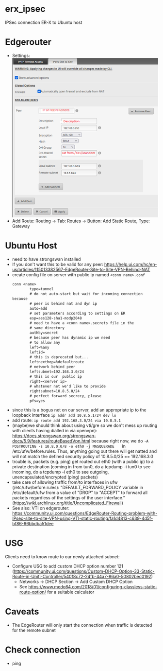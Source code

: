 # erx_ipsec
IPSec connection ER-X to Ubuntu host

# Edgerouter
- Settings:  
![Settings EdgeRouter](https://github.com/l33tn00b/erx_ipsec/blob/main/settings_er.png)
- Add Route: Routing -> Tab: Routes -> Button: Add Static Route, Type: Gateway

# Ubuntu Host
- need to have strongswan installed
- If you don't want this to be valid for any peer: https://help.ui.com/hc/en-us/articles/115013382567-EdgeRouter-Site-to-Site-VPN-Behind-NAT
- create config file on server with public ip named `<conn name>.conf`
  ```
  conn <name>
          type=tunnel
          # do not auto-start but wait for incoming connection because
          # peer is behind nat and dyn ip
          auto=add
          # set parameters according to settings on ER
          esp=aes128-sha1-modp2048
          # need to have a <conn name>.secrets file in the
          # same directory
          authby=secret
          # because peer has dynamic ip we need
          # to allow any
          left=%any
          leftid=
          # this is deprecated but...
          leftnexthop=%defaultroute
          # network behind peer
          leftsubnet=192.168.3.0/24
          # this is our  public ip
          right=<server ip>
          # whatever net we'd like to provide
          rightsubnet=10.8.5.0/24
          # perfect forward secrecy, please
          pfs=yes        
  ```
- since this is a bogus net on our server, add an appropriate ip to the loopback interface
  `ip addr add 10.8.5.1/24 dev lo `
- add route: `ip route add 192.168.3.0/24 via 10.8.5.1`
- (maybe)we should think about using vti/gre so we don't mess up routing with clients having dialled in via openvpn): https://docs.strongswan.org/strongswan-docs/5.9/features/routeBasedVpn.html because right now, we do `-A POSTROUTING -s 10.8.0.0/8 -o eth0 -j MASQUERADE   ` in /etc/ufw/before.rules. Thus, anything going out there will get natted and will not match the defined security policy of 10.8.5.0/25 == 192.168.3.0
- trouble is, packets (e.g. ping) get routed out eth0 (with a public ip) to a private destination (coming in from tun0, do a tcpdump -i tun0 to see incoming, do a tcpdump -i eth0 to see outgoing, unencapsulated/encrypted (ping) packets)
- take care of allowing traffic from/to interfaces in ufw (/etc/ufw/before.rules): "DEFAULT_FORWARD_POLICY variable in /etc/default/ufw from a value of "DROP" to "ACCEPT" to forward all packets regardless of the settings of the user interface." (https://wiki.archlinux.org/title/Uncomplicated_Firewall)
- See also: VTI on edgerouter: https://community.ui.com/questions/EdgeRouter-Routing-problem-with-IPsec-site-to-site-VPN-using-VTI-static-routing/fa1d4813-c639-4d5f-bf86-66bbdba51dee

# USG
Clients need to know route to our newly attached subnet:
- Configure USG to add custom DHCP option number 121 (https://community.ui.com/questions/Custom-DHCP-Option-33-Static-Route-in-Unifi-Controller/540f8c72-24fb-44a7-86a0-50802bec0192)
  - Networks -> DHCP Section -> Add Custom DHCP Option
  - See https://www.medo64.com/2018/01/configuring-classless-static-route-option/ for a suitable calculator

# Caveats
- The EdgeRouter will only start the connection when traffic is detected for the remote subnet

# Check connection
- ping <host on remote subnet>
